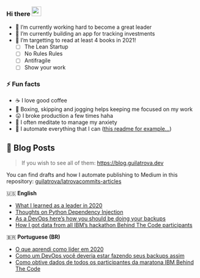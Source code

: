 ### Hi there <a href="https://www.gautamkrishnar.com/"><img src="https://media.giphy.com/media/hvRJCLFzcasrR4ia7z/giphy.gif" width="25px"></a>

- 🎯 I’m currently working hard to become a great leader
- 💱 I’m currently building an app for tracking investments
- 🌱 I’m targetting to read at least 4 books in 2021!
   - [ ] The Lean Startup
   - [ ] No Rules Rules
   - [ ] Antifragile
   - [ ] Show your work

### ⚡ Fun facts

- ☕ I love good coffee
- 🥊 Boxing, skipping and jogging helps keeping me focused on my work
- 😛 I broke production a few times haha
- 🧘 I often meditate to manage my anxiety
- 🤖 I automate everything that I can ([this readme for example...](https://github.com/guilatrova/guilatrova))


## 📝 Blog Posts

> If you wish to see all of them: https://blog.guilatrova.dev

You can find drafts and how I automate publishing to Medium in this repository: [guilatrova/latrovacommits-articles](https://github.com/guilatrova/latrovacommits-articles)

🇺🇸 **English**
<!-- MEDIUM:START -->
- [What I learned as a leader in 2020](https://medium.com/@latrovacommits/what-i-learned-as-a-leader-in-2020-5523f7774019?source=rss-317db4527c7b------2)
- [Thoughts on Python Dependency Injection](https://medium.com/@latrovacommits/thoughts-on-python-dependency-injection-e0facc420888?source=rss-317db4527c7b------2)
- [As a DevOps here’s how you should be doing your backups](https://medium.com/@latrovacommits/as-a-devops-heres-how-you-should-be-doing-your-backups-f2ca3b5af71f?source=rss-317db4527c7b------2)
- [How I got data from all IBM’s hackathon Behind The Code participants](https://medium.com/@latrovacommits/how-i-got-data-from-all-ibms-hackathon-behind-the-code-participants-a9d1899a236?source=rss-317db4527c7b------2)
<!-- MEDIUM:END -->

🇧🇷 **Portuguese (BR)**
<!-- MEDIUM-BR:START -->
- [O que aprendi como líder em 2020](https://medium.com/@guilatrova/o-que-aprendi-como-l%C3%ADder-em-2020-39b125f7176b?source=rss-d7e46d8b9f7b------2)
- [Como um DevOps você deveria estar fazendo seus backups assim](https://medium.com/@guilatrova/como-um-devops-voc%C3%AA-deveria-estar-fazendo-seus-backups-assim-517ad7c1b3c6?source=rss-d7e46d8b9f7b------2)
- [Como obtive dados de todos os participantes da maratona IBM Behind The Code](https://medium.com/@guilatrova/como-obtive-dados-de-todos-os-participantes-da-maratona-ibm-behind-the-code-fd2038f5a187?source=rss-d7e46d8b9f7b------2)
<!-- MEDIUM-BR:END -->
